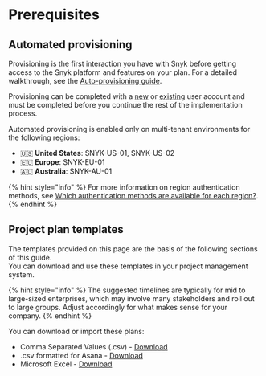 # Prerequisites

## Automated provisioning

Provisioning is the first interaction you have with Snyk before getting access to the Snyk platform and features on your plan. For a detailed walkthrough, see the [Auto-provisioning guide](../../enterprise-setup/auto-provisioning-guide.md).

Provisioning can be completed with a [new](../../enterprise-setup/auto-provisioning-guide.md#sign-up-start-from-scratch) or [existing](../../enterprise-setup/auto-provisioning-guide.md#logging-in-provision-using-an-existing-user-account) user account and must be completed before you continue the rest of the implementation process.

Automated provisioning is enabled only on multi-tenant environments for the following regions:

* 🇺🇸 **United States**: SNYK-US-01, SNYK-US-02
* 🇪🇺 **Europe**: SNYK-EU-01
* 🇦🇺 **Australia**: SNYK-AU-01

{% hint style="info" %}
For more information on region authentication methods, see [Which authentication methods are available for each region?](https://docs.snyk.io/enterprise-setup/auto-provisioning-guide#which-authentication-methods-are-available-for-each-region).
{% endhint %}

## Project plan templates

The templates provided on this page are the basis of the following sections of this guide. \
You can download and use these templates in your project management system.

{% hint style="info" %}
The suggested timelines are typically for mid to large-sized enterprises, which may involve many stakeholders and roll out to large groups. Adjust accordingly for what makes sense for your company.
{% endhint %}

You can download or import these plans:

* Comma Separated Values (.csv) - [Download](https://assets.ctfassets.net/4un77bcsnjzw/4ZqTPC5c3dOTdMpV57M2iv/1693e20fc574f0a242aabbf65d6c8cab/Enterprise_Implementation_Project_Plan.csv)
* .csv formatted for Asana - [Download](https://assets.ctfassets.net/4un77bcsnjzw/4YKntIk3LCgQR1md1WIBjj/070d180fb166cf5d456482810dd78bac/Enterprise_Implementation_Project_Plan_-_Asana.csv)
* Microsoft Excel - [Download](https://assets.ctfassets.net/4un77bcsnjzw/xjJcNkrxgHohUVrHfQwUw/30d142f0712693469360b19491abe58c/Enterprise_Implementation_Project_Plan.xlsx)
